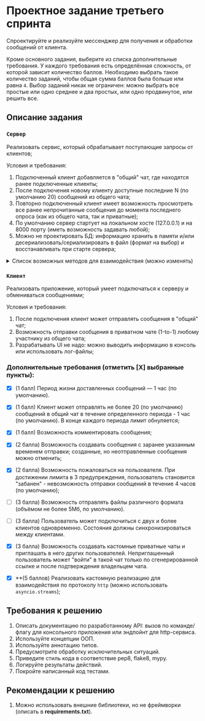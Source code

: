 # Проектное задание третьего спринта

Спроектируйте и реализуйте мессенджер для получения и обработки сообщений от клиента.

Кроме основного задания, выберите из списка дополнительные требования.
У каждого требования есть определённая сложность, от которой зависит количество баллов.
Необходимо выбрать такое количество заданий, чтобы общая сумма баллов была больше или равна `4`.
Выбор заданий никак не ограничен: можно выбрать все простые или одно среднее и два простых, или одно продвинутое, или решить все.



## Описание задания

### `Сервер`

Реализовать сервис, который обрабатывает поступающие запросы от клиентов;

Условия и требования:
1. Подключенный клиент добавляется в "общий" чат, где находятся ранее подключенные клиенты;
2. После подключения новому клиенту доступные последние N (по умолчанию 20) сообщений из общего чата;
3. Повторно подключенный клиент имеет возможность просмотреть все ранее непрочитанные сообщения до момента последнего опроса (как из общего чата, так и приватные);
4. По умолчанию сервер стартует на локальном хосте (127.0.0.1) и на 8000 порту (иметь возможность задавать любой);
5. Можно не проектировать БД: информацию хранить в памяти и/или десериализовать/сериализировать в файл (формат на выбор) и восстанавливать при старте сервера;


<details>
<summary> Список возможных методов для взаимодействия (можно изменять) </summary>

1. Подключиться к общему чату
```python
POST /connect
```

2. Получить статус и информацию о чатах
```python
GET /status
```

3. Отправить сообщение в общий чат или определенному пользователю в приватный чат
```python
POST /send
```
</details>


### `Клиент`

Реализовать приложение, который умеет подключаться к серверу и обмениваться сообщениями;

Условия и требования:
1. После подключения клиент может отправлять сообщения в "общий" чат;
2. Возможность отправки сообщения  в приватном чате (1-to-1) любому участнику из общего чата;
3. Разрабатывать UI не надо: можно выводить информацию в консоль или использовать лог-файлы;


### Дополнительные требования (отметить [Х] выбранные пункты):

- [x] (1 балл) Период жизни доставленных сообщений — 1 час (по умолчанию).
- [x] (1 балл) Клиент может отправлять не более 20 (по умолчанию) сообщений в общий чат в течение определенного периода - 1 час (по умолчанию). В конце каждого периода лимит обнуляется;
- [x] (1 балл) Возможность комментировать сообщения;
- [x] (2 балла) Возможность создавать сообщения с заранее указанным временем отправки; созданные, но неотправленные сообщения можно отменить;
- [x] (2 балла) Возможность пожаловаться на пользователя. При достижении лимита в 3 предупреждения, пользователь становится "забанен" - невозможность отправки сообщений в течение 4 часов (по умолчанию);
- [ ] (3 балла) Возможность отправлять файлы различного формата (объёмом не более 5Мб, по умолчанию).
- [ ] (3 балла) Пользователь может подключиться с двух и более клиентов одновременно. Состояния должны синхронизироваться между клиентами.
- [x] (3 балла) Возможность создавать кастомные приватные чаты и приглашать в него других пользователей. Неприглашенный пользователь может "войти" в такой чат только по сгенерированной ссылке и после подтверждения владельцем чата. 
- [x] **(5 баллов) Реализовать кастомную реализацию для взаимодействия по протоколу `http` (можно использовать `asyncio.streams`);


## Требования к решению

1. Описать документацию по разработанному API: вызов по команде/флагу для консольного приложения или эндпойнт для http-сервиса.
2. Используйте концепции ООП.
3. Используйте аннотацию типов.
4. Предусмотрите обработку исключительных ситуаций.
5. Приведите стиль кода в соответствие pep8, flake8, mypy.
6. Логируйте результаты действий. 
7. Покройте написанный код тестами.


## Рекомендации к решению

1. Можно использовать внешние библиотеки, но не фреймворки (описать в **requirements.txt**).
